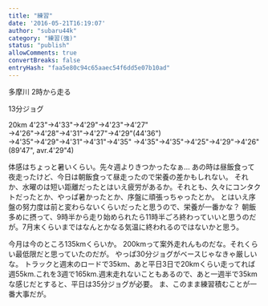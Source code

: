 ```yaml
---
title: "練習"
date: '2016-05-21T16:19:07'
author: "subaru44k"
category: "練習(強)"
status: "publish"
allowComments: true
convertBreaks: false
entryHash: "faa5e80c94c65aaec54f6dd5e07b10ad"
---
```

多摩川
2時から走る

13分ジョグ

20km
4'23"→4'33"→4'29"→4'23"→4'27"
→4'26"→4'28"→4'31"→4'27"→4'29"(44'36")
→4'35"→4'29"→4'31"→4'31"→4'35"
→4'35"→4'35"→4'25"→4'29"→4'26"(89'47", avr.4'29"4)

体感はちょっと暑いくらい。先々週よりきつかったなぁ…
あの時は昼飯食って夜走ったけど、今日は朝飯食って昼走ったので栄養の差かもしれない。
それか、水曜のは短い距離だったとはいえ疲労があるか。それとも、久々にコンタクトだったとか、やっぱ暑かったとか、序盤に頑張っちゃったとか。
とはいえ序盤の努力度は前と変わらないくらいだったと思うので、栄養が一番かな？
朝飯多めに摂って、9時半から走り始められたら11時半ごろ終わっていいと思うのだが。7月末くらいまではなんとかなる気温に終われるのではないかと思う。

今月は今のところ135kmくらいか。
200kmって案外走れんものだな。それくらい最低限だと思っていたのだが。
やっぱ30分ジョグがベースじゃなきゃ厳しいな。
トラックと週末のロードで35km、あと平日3日で20kmくらい走ってれば週55km.これを3週で165km.週末走れないこともあるので、あと一週半で35kmな感じだとすると、平日は35分ジョグが必要。
ま、このまま練習積むことが一番大事だが。
